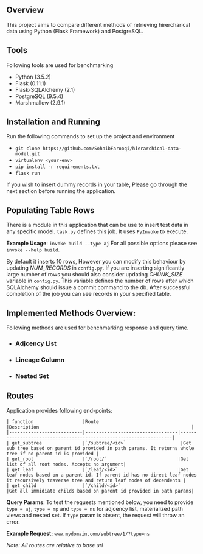 ## Overview
This project aims to compare different methods of retrieving hirercharical data using Python (Flask Framework) and PostgreSQL. 

## Tools
Following tools are used for benchmarking
 - Python (3.5.2)
 - Flask (0.11.1)
 - Flask-SQLAlchemy (2.1)
 - PostgreSQL (9.5.4)
 - Marshmallow (2.9.1)

## Installation and Running
Run the following commands to set up the project and environment
 
 - `git clone https://github.com/SohaibFarooqi/hierarchical-data-model.git`
 - `virtualenv <your-env>`
 - `pip install -r requirements.txt`
 - `flask run`

If you wish to insert dummy records in your table, Please go through the next section before running the application.

## Populating Table Rows
There is a module in this application that can be use to insert test data in any specific model. `task.py` defines this job. It uses `PyInvoke` to execute. 

**Example Usage**: `invoke build --type aj`
For all possible options please see `invoke --help build`.

By default it inserts 10 rows, However you can modify this behaviour by updating *NUM_RECORDS* in `config.py`. If you are inserting significantly large number of rows you should also consider updating *CHUNK_SIZE* variable in `config.py`. This variable defines the number of rows after which SQLAlchemy should issue a commit command to the db. After successful completion of the job you can see records in your specified table.

## Implemented Methods Overview:
Following methods are used for benchmarking response and query time.
 
 - ### Adjcency List

 - ### Lineage Column

 - ### Nested Set

## Routes
Application provides following end-points:
   
    | function                  |Route                             |Description                                                        |
    |---------------------------|----------------------------------|-------------------------------------------------------------------|
    | get_subtree               |`/subtree/<id>`          	        |Get sub tree based on parent id provided in path params. It returns whole tree if no parent id is provided |
    | get_root                  |`/root/`                          |Get list of all root nodes. Accepts no argument|
    | get_leaf                  |`/leaf/<id>`          	           |Get leaf nodes based on a parent id. If parent id has no direct leaf nodes it recursively traverse tree and return leaf nodes of decendents |
    | get_child                 |`/child/<id>`          	           |Get all immidiate childs based on parent id provided in path params|

**Query Params**: To test the requests mentioned below, you need to provide `type = aj`, `type = mp` and `type = ns` for adjcency list, materialized path views and nested set. If `type` param is absent, the request will throw an error.

**Example Request:** `www.mydomain.com/subtree/1/?type=ns`

*Note: All routes are relative to base url*

